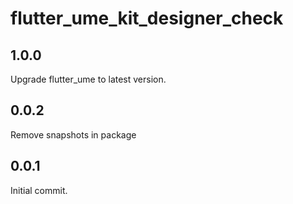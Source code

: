 # flutter_ume_kit_designer_check

## 1.0.0

Upgrade flutter_ume to latest version.

## 0.0.2

Remove snapshots in package

## 0.0.1

Initial commit.

